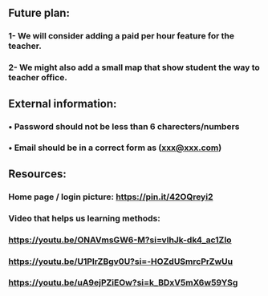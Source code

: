 ## Future plan:
### 1-	We will consider adding a paid per hour feature for the teacher.
### 2-	We might also add a small map that show student the way to teacher office.

## External information:
### •	Password should not be less than 6 charecters/numbers 
### •	Email should be in a correct form as (xxx@xxx.com) 

## Resources:
### Home page / login picture: https://pin.it/42OQreyi2 

### Video that helps us learning methods:
### https://youtu.be/ONAVmsGW6-M?si=vlhJk-dk4_ac1ZIo 
### https://youtu.be/U1PIrZBgv0U?si=-HOZdUSmrcPrZwUu 
### https://youtu.be/uA9ejPZiEOw?si=k_BDxV5mX6w59YSg 





